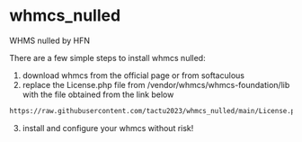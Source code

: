 # whmcs_nulled
WHMS nulled by HFN

There are a few simple steps to install whmcs nulled:
1. download whmcs from the official page or from softaculous
2. replace the License.php file from /vendor/whmcs/whmcs-foundation/lib with the file obtained from the link below
```bash
https://raw.githubusercontent.com/tactu2023/whmcs_nulled/main/License.php
```
3. install and configure your whmcs without risk!
